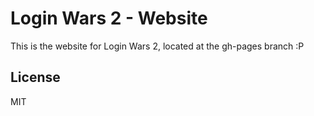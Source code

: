 # Login Wars 2 - Website

This is the website for Login Wars 2, located at the gh-pages branch :P

## License

MIT
